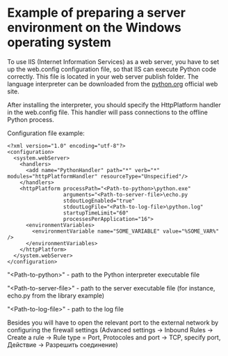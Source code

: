 # Example of preparing a server environment on the Windows operating system

To use IIS (Internet Information Services) as a web server, you have to set up the web.config configuration file,
so that IIS can execute Python code correctly. This file is located in your web server publish folder.
The language interpreter can be downloaded from the [python.org](https://www.python.org/downloads/) official web site.

After installing the interpreter, you should specify the HttpPlatform handler in the web.config file. This handler will pass connections to the offline Python process.

Configuration file example:

```
<?xml version="1.0" encoding="utf-8"?>
<configuration>
  <system.webServer>
    <handlers>
      <add name="PythonHandler" path="*" verb="*" modules="httpPlatformHandler" resourceType="Unspecified"/>
    </handlers>
    <httpPlatform processPath="<Path-to-python>\python.exe"
                  arguments="<Path-to-server-file>\echo.py
                  stdoutLogEnabled="true"
                  stdoutLogFile="<Path-to-log-file>\python.log"
                  startupTimeLimit="60"
                  processesPerApplication="16">
      <environmentVariables>
        <environmentVariable name="SOME_VARIABLE" value="%SOME_VAR%" />
      </environmentVariables>
    </httpPlatform>
  </system.webServer>
</configuration>
```

"\<Path-to-python\>" - path to the Python interpreter executable file

"\<Path-to-server-file\>" - path to the server executable file (for instance, echo.py from the library example)

"\<Path-to-log-file\>" - path to the log file

Besides you will have to open the relevant port to the external network by configuring the firewall settings (Advanced settings -> Inbound Rules -> Create a rule -> Rule type = Port, Protocoles and port -> TCP, specify port, Действие -> Разрешить соединение)
